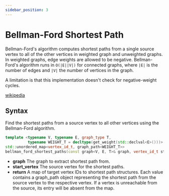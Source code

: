 ```yaml
---
sidebar_position: 3
---
```


# Bellman-Ford Shortest Path

Bellman-Ford's algorithm computes shortest paths from a single source vertex to all of the other vertices in weighted graph and unweighted graphs. In weighted graphs, edge weights are allowed to be negative. Bellman-Ford's algorithm runs in `O(|E||V|)` for connected graphs, where `|E|` is the number of edges and `|V|` the number of vertices in the
graph.

A limitation is that this implementation doesn't check for negative-weight cycles.

[wikipedia](https://en.wikipedia.org/wiki/Bellman%E2%80%93Ford_algorithm)

## Syntax

Find the shortest paths from a source vertex to all other vertices using the Bellman-Ford algorithm.

```cpp
template <typename V, typename E, graph_type T, 
          typename WEIGHT_T = decltype(get_weight(std::declval<E>()))>
std::unordered_map<vertex_id_t, graph_path<WEIGHT_T>>
bellman_ford_shortest_paths(const graph<V, E, T>& graph, vertex_id_t start_vertex);
```

- **graph** The graph to extract shortest path from.
- **start_vertex** The source vertex for the shortest paths.
- **return** A map of target vertex IDs to shortest path structures. 
Each value contains a graph_path object representing the shortest path from the source vertex to the respective vertex.
If a vertex is unreachable from the source, its entry will be absent from the map.